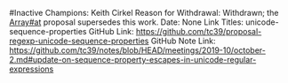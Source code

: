 #Inactive
Champions: Keith Cirkel
Reason for Withdrawal: Withdrawn; the [Array#at](https://github.com/tc39/proposal-relative-indexing-method) proposal supersedes this work.
Date: None
Link Titles: unicode-sequence-properties
GitHub Link: https://github.com/tc39/proposal-regexp-unicode-sequence-properties
GitHub Note Link: https://github.com/tc39/notes/blob/HEAD/meetings/2019-10/october-2.md#update-on-sequence-property-escapes-in-unicode-regular-expressions
